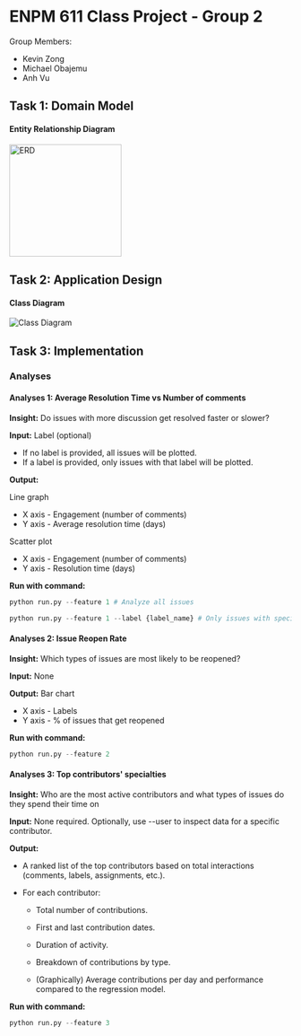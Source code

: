 # ENPM 611 Class Project - Group 2

Group Members:

- Kevin Zong
- Michael Obajemu
- Anh Vu

## Task 1: Domain Model

#### Entity Relationship Diagram

<img src="diagrams/erd.svg" alt="ERD" width="200">

## Task 2: Application Design

#### Class Diagram

<img src="diagrams/class_diagram.svg" alt="Class Diagram">

## Task 3: Implementation

### Analyses

#### Analyses 1: Average Resolution Time vs Number of comments

**Insight:** Do issues with more discussion get resolved faster or slower?

**Input:** Label (optional)

- If no label is provided, all issues will be plotted.
- If a label is provided, only issues with that label will be plotted.

**Output:**

Line graph

- X axis - Engagement (number of comments)
- Y axis - Average resolution time (days)

Scatter plot

- X axis - Engagement (number of comments)
- Y axis - Resolution time (days)

**Run with command:**

```python
python run.py --feature 1 # Analyze all issues

python run.py --feature 1 --label {label_name} # Only issues with specified label
```

#### Analyses 2: Issue Reopen Rate

**Insight:** Which types of issues are most likely to be reopened?

**Input:** None

**Output:** Bar chart

- X axis - Labels
- Y axis - % of issues that get reopened

**Run with command:**

```python
python run.py --feature 2
```

#### Analyses 3: Top contributors' specialties

**Insight:** Who are the most active contributors and what types of issues do they spend their time on

**Input:** None required. Optionally, use --user to inspect data for a specific contributor.

**Output:**

- A ranked list of the top contributors based on total interactions (comments, labels, assignments, etc.).

- For each contributor:

  - Total number of contributions.

  - First and last contribution dates.

  - Duration of activity.

  - Breakdown of contributions by type.

  - (Graphically) Average contributions per day and performance compared to the regression model.

**Run with command:**

```python
python run.py --feature 3
```
